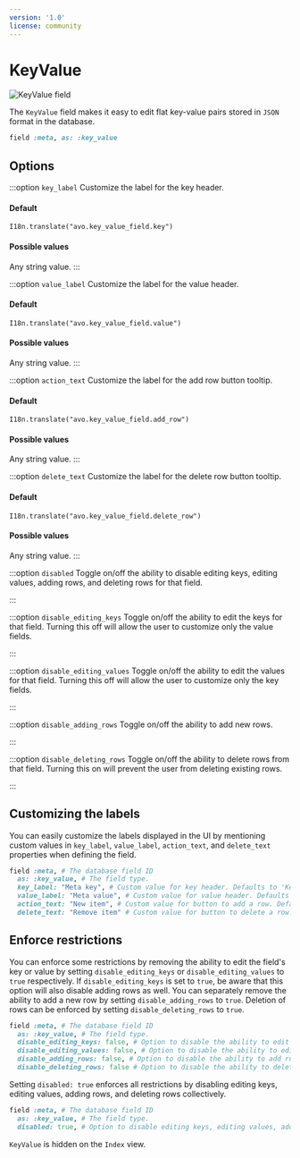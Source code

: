 ```yaml
---
version: '1.0'
license: community
---
```


# KeyValue

<img :src="('/assets/img/fields/key-value.jpg')" alt="KeyValue field" class="border mb-4" />

The `KeyValue` field makes it easy to edit flat key-value pairs stored in `JSON` format in the database.

```ruby
field :meta, as: :key_value
```

## Options

:::option `key_label`
Customize the label for the key header.

#### Default

`I18n.translate("avo.key_value_field.key")`

#### Possible values

Any string value.
:::

:::option `value_label`
Customize the label for the value header.

#### Default

`I18n.translate("avo.key_value_field.value")`

#### Possible values

Any string value.
:::

:::option `action_text`
Customize the label for the add row button tooltip.

#### Default

`I18n.translate("avo.key_value_field.add_row")`

#### Possible values

Any string value.
:::

:::option `delete_text`
Customize the label for the delete row button tooltip.

#### Default

`I18n.translate("avo.key_value_field.delete_row")`

#### Possible values

Any string value.
:::

:::option `disabled`
Toggle on/off the ability to disable editing keys, editing values, adding rows, and deleting rows for that field.

<!-- @include: ./../common/default_boolean_false.md-->
:::

:::option `disable_editing_keys`
Toggle on/off the ability to edit the keys for that field. Turning this off will allow the user to customize only the value fields.

<!-- @include: ./../common/default_boolean_false.md-->
:::

:::option `disable_editing_values`
Toggle on/off the ability to edit the values for that field. Turning this off will allow the user to customize only the key fields.

<!-- @include: ./../common/default_boolean_false.md-->
:::

:::option `disable_adding_rows`
Toggle on/off the ability to add new rows.

<!-- @include: ./../common/default_boolean_false.md-->
:::

:::option `disable_deleting_rows`
Toggle on/off the ability to delete rows from that field. Turning this on will prevent the user from deleting existing rows.

<!-- @include: ./../common/default_boolean_false.md-->
:::

## Customizing the labels

You can easily customize the labels displayed in the UI by mentioning custom values in `key_label`, `value_label`, `action_text`, and `delete_text` properties when defining the field.

```ruby
field :meta, # The database field ID
  as: :key_value, # The field type.
  key_label: "Meta key", # Custom value for key header. Defaults to 'Key'.
  value_label: "Meta value", # Custom value for value header. Defaults to 'Value'.
  action_text: "New item", # Custom value for button to add a row. Defaults to 'Add'.
  delete_text: "Remove item" # Custom value for button to delete a row. Defaults to 'Delete'.
```

## Enforce restrictions

You can enforce some restrictions by removing the ability to edit the field's key or value by setting `disable_editing_keys` or `disable_editing_values` to `true` respectively. If `disable_editing_keys`  is set to `true`, be aware that this option will also disable adding rows as well. You can separately remove the ability to add a new row by setting `disable_adding_rows` to `true`. Deletion of rows can be enforced by setting `disable_deleting_rows` to `true`.

```ruby
field :meta, # The database field ID
  as: :key_value, # The field type.
  disable_editing_keys: false, # Option to disable the ability to edit keys. Defaults to false.
  disable_editing_values: false, # Option to disable the ability to edit values. Defaults to false.
  disable_adding_rows: false, # Option to disable the ability to add rows. Defaults to false.
  disable_deleting_rows: false # Option to disable the ability to delete rows. Defaults to false.
```

Setting `disabled: true` enforces all restrictions by disabling editing keys, editing values, adding rows, and deleting rows collectively.
```ruby
field :meta, # The database field ID
  as: :key_value, # The field type.
  disabled: true, # Option to disable editing keys, editing values, adding rows, and deleting rows. Defaults to false.
```
`KeyValue` is hidden on the `Index` view.
